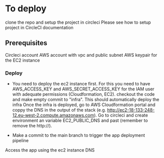 # To deploy

clone the repo and setup the project in circleci
Please see how to setup project in CircleCI documentation

## Prerequisites

Circleci account
AWS account with vpc and public subnet
AWS keypair for the EC2 instance

### Deploy

- You need to deploy the ec2 instance first. For this you need to have AWS_ACCESS_KEY and AWS_SECRET_ACCESS_KEY for the IAM user with adequate permissions (Cloudformation, EC2).
  checkout the code and make empty commit to "infra". This should automatically deploy the infra
  Once the infra is deployed, go to AWS Cloudformation portal and coppy the DNS in the output of the stack (e.g. http://ec2-18-133-248-12.eu-west-2.compute.amazonaws.com). Go to circleci and create environment an variable EC2_PUBLIC_DNS and past (remember to remove the http://).

- Make a commit to the main branch to trigger the app deployment pipeline

Access the app using the ec2 instance DNS
